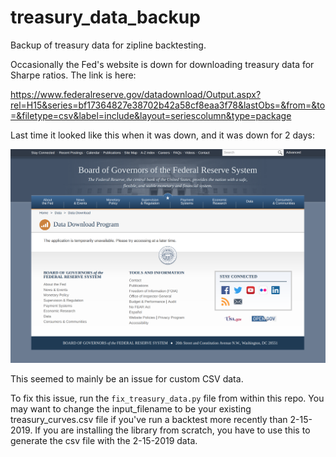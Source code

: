 # treasury_data_backup
Backup of treasury data for zipline backtesting.

Occasionally the Fed's website is down for downloading treasury data for Sharpe ratios.  The link is here:

https://www.federalreserve.gov/datadownload/Output.aspx?rel=H15&series=bf17364827e38702b42a58cf8eaa3f78&lastObs=&from=&to=&filetype=csv&label=include&layout=seriescolumn&type=package

Last time it looked like this when it was down, and it was down for 2 days:

![fed_down.png](fed_down.png)

This seemed to mainly be an issue for custom CSV data.

To fix this issue, run the `fix_treasury_data.py` file from within this repo.  You may want to change the input_filename to be your existing treasury_curves.csv file if you've run a backtest more recently than 2-15-2019.  If you are installing the library from scratch, you have to use this to generate the csv file with the 2-15-2019 data.
